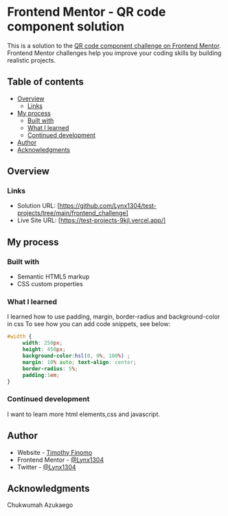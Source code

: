# Frontend Mentor - QR code component solution

This is a solution to the [QR code component challenge on Frontend Mentor](https://www.frontendmentor.io/challenges/qr-code-component-iux_sIO_H). Frontend Mentor challenges help you improve your coding skills by building realistic projects. 

## Table of contents

- [Overview](#overview)
  - [Links](#links)
- [My process](#my-process)
  - [Built with](#built-with)
  - [What I learned](#what-i-learned)
  - [Continued development](#continued-development)
- [Author](#author)
- [Acknowledgments](#acknowledgments)


## Overview

### Links

- Solution URL: [https://github.com/Lynx1304/test-projects/tree/main/frontend_challenge]
- Live Site URL: [https://test-projects-9kjl.vercel.app/]

## My process

### Built with

- Semantic HTML5 markup
- CSS custom properties


### What I learned

I learned how to use padding, margin, border-radius and background-color in css
To see how you can add code snippets, see below:

```css
#width {
     width: 250px; 
     height: 450px; 
     background-color:hsl(0, 0%, 100%) ; 
     margin: 10% auto; text-align: center; 
     border-radius: 5%; 
     padding:1em;
}

```
### Continued development

I want to learn more html elements,css and javascript.


## Author

- Website - [Timothy Finomo](https://www.your-site.com)
- Frontend Mentor - [@Lynx1304](https://www.frontendmentor.io/profile/Lynx1304)
- Twitter - [@Lynx1304](https://www.twitter.com/Lynx1304)

## Acknowledgments

Chukwumah Azukaego